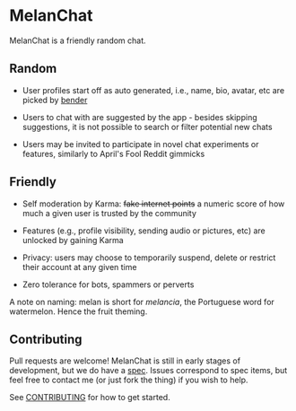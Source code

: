 # MelanChat

MelanChat is a friendly random chat.

## Random

* User profiles start off as auto generated, i.e., name, bio, avatar, etc are picked by [bender](https://github.com/easafe/bender) 

* Users to chat with are suggested by the app - besides skipping suggestions, it is not possible to search or filter potential new chats 

* Users may be invited to participate in novel chat experiments or features, similarly to April's Fool Reddit gimmicks

## Friendly

* Self moderation by Karma: ~~fake internet points~~ a numeric score of how much a given user is trusted by the community

* Features (e.g., profile visibility, sending audio or pictures, etc) are unlocked by gaining Karma

* Privacy: users may choose to temporarily suspend, delete or restrict their account at any given time

* Zero tolerance for bots, spammers or perverts

A note on naming: melan is short for _melancia_, the Portuguese word for watermelon. Hence the fruit theming.

## Contributing

Pull requests are welcome! MelanChat is still in early stages of development, but we do have a [spec](docs/README.md). Issues correspond to spec items, but feel free to contact me (or just fork the thing) if you wish to help.  

See [CONTRIBUTING](CONTRIBUTING.md) for how to get started.
